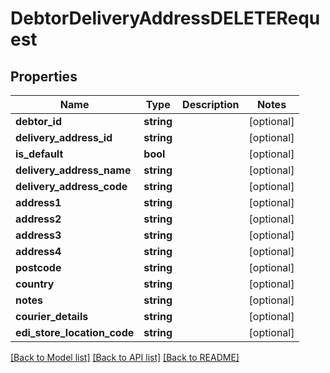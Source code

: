 # DebtorDeliveryAddressDELETERequest

## Properties
Name | Type | Description | Notes
------------ | ------------- | ------------- | -------------
**debtor_id** | **string** |  | [optional] 
**delivery_address_id** | **string** |  | [optional] 
**is_default** | **bool** |  | [optional] 
**delivery_address_name** | **string** |  | [optional] 
**delivery_address_code** | **string** |  | [optional] 
**address1** | **string** |  | [optional] 
**address2** | **string** |  | [optional] 
**address3** | **string** |  | [optional] 
**address4** | **string** |  | [optional] 
**postcode** | **string** |  | [optional] 
**country** | **string** |  | [optional] 
**notes** | **string** |  | [optional] 
**courier_details** | **string** |  | [optional] 
**edi_store_location_code** | **string** |  | [optional] 

[[Back to Model list]](../README.md#documentation-for-models) [[Back to API list]](../README.md#documentation-for-api-endpoints) [[Back to README]](../README.md)


